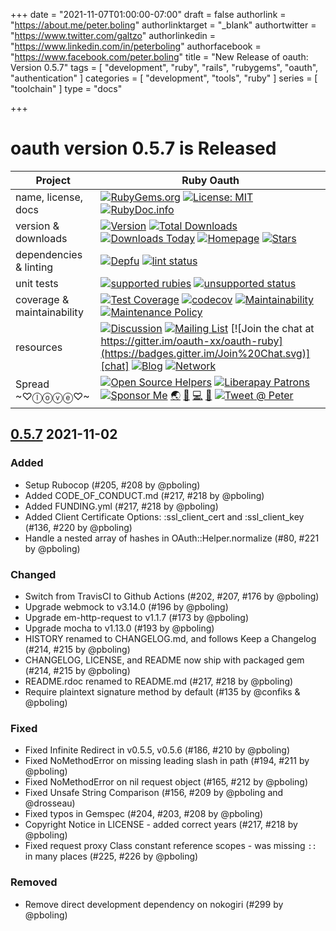 +++
date = "2021-11-07T01:00:00-07:00"
draft = false
authorlink = "https://about.me/peter.boling"
authorlinktarget = "_blank"
authortwitter = "https://www.twitter.com/galtzo"
authorlinkedin = "https://www.linkedin.com/in/peterboling"
authorfacebook = "https://www.facebook.com/peter.boling"
title = "New Release of oauth: Version 0.5.7"
tags = [ "development", "ruby", "rails", "rubygems", "oauth", "authentication" ]
categories = [ "development", "tools", "ruby" ]
series = [ "toolchain" ]
type = "docs"

+++

# oauth version 0.5.7 is Released

| Project                    |  Ruby Oauth                |
|--------------------------- |--------------------------- |
| name, license, docs        |  [![RubyGems.org](https://img.shields.io/badge/name-oauth-brightgreen.svg?style=flat)][rubygems] [![License: MIT](https://img.shields.io/badge/License-MIT-green.svg)][license-ref] [![RubyDoc.info](https://img.shields.io/badge/documentation-rubydoc-brightgreen.svg?style=flat)][documentation] |
| version & downloads        |  [![Version](https://img.shields.io/gem/v/oauth.svg)][rubygems] [![Total Downloads](https://img.shields.io/gem/dt/oauth.svg)][rubygems] [![Downloads Today](https://img.shields.io/gem/rd/oauth.svg)][rubygems] [![Homepage](https://img.shields.io/badge/source-github-brightgreen.svg?style=flat)][source] [![Stars](https://img.shields.io/github/stars/oauth-xx/oauth-ruby.svg?style=social)][stargazers]|
| dependencies & linting     |  [![Depfu](https://badges.depfu.com/badges/d570491bac0ad3b0b65deb3c82028327/count.svg)][depfu] [![lint status](https://github.com/oauth-xx/oauth-ruby/actions/workflows/style.yml/badge.svg)][actions] |
| unit tests                 |  [![supported rubies](https://github.com/oauth-xx/oauth-ruby/actions/workflows/supported.yml/badge.svg)][actions] [![unsupported status](https://github.com/oauth-xx/oauth-ruby/actions/workflows/unsupported.yml/badge.svg)][actions] |
| coverage & maintainability |  [![Test Coverage](https://api.codeclimate.com/v1/badges/3cf23270c21e8791d788/test_coverage)][climate_coverage] [![codecov](https://codecov.io/gh/oauth-xx/oauth-ruby/branch/master/graph/badge.svg?token=4ZNAWNxrf9)][codecov_coverage] [![Maintainability](https://api.codeclimate.com/v1/badges/3cf23270c21e8791d788/maintainability)][climate_maintainability] [![Maintenance Policy](https://img.shields.io/badge/maintenance-policy-brightgreen.svg?style=flat)][maintenancee_policy] |
| resources                  |  [![Discussion](https://img.shields.io/badge/discussions-github-brightgreen.svg?style=flat)][gh_discussions] [![Mailing List](https://img.shields.io/badge/group-mailinglist.svg?style=social&logo=google)][mailinglist] [![Join the chat at https://gitter.im/oauth-xx/oauth-ruby](https://badges.gitter.im/Join%20Chat.svg)][chat] [![Blog](https://img.shields.io/badge/blog-railsbling-brightgreen.svg?style=flat)][blogpage] [![Network](https://img.shields.io/github/forks/oauth-xx/oauth-ruby.svg?style=social)][network] |
| Spread ~♡ⓛⓞⓥⓔ♡~         |  [![Open Source Helpers](https://www.codetriage.com/oauth-xx/oauth-ruby/badges/users.svg)][code_triage] [![Liberapay Patrons](https://img.shields.io/liberapay/patrons/pboling.svg?logo=liberapay)][liberapay_donate] [![Sponsor Me](https://img.shields.io/badge/sponsor-pboling.svg?style=social&logo=github)][gh_sponsors] [🌏][aboutme] [👼][angelme] [💻][coderme] [🌹][politicme] [![Tweet @ Peter][followme-img]][tweetme] |

## [0.5.7] 2021-11-02
### Added

* Setup Rubocop (#205, #208 by @pboling)
* Added CODE_OF_CONDUCT.md (#217, #218 by @pboling)
* Added FUNDING.yml (#217, #218 by @pboling)
* Added Client Certificate Options: :ssl_client_cert and :ssl_client_key (#136, #220 by @pboling)
* Handle a nested array of hashes in OAuth::Helper.normalize (#80, #221 by @pboling)

### Changed

* Switch from TravisCI to Github Actions (#202, #207, #176 by @pboling)
* Upgrade webmock to v3.14.0 (#196 by @pboling)
* Upgrade em-http-request to v1.1.7 (#173 by @pboling)
* Upgrade mocha to v1.13.0 (#193 by @pboling)
* HISTORY renamed to CHANGELOG.md, and follows Keep a Changelog (#214, #215 by @pboling)
* CHANGELOG, LICENSE, and README now ship with packaged gem (#214, #215 by @pboling)
* README.rdoc renamed to README.md (#217, #218 by @pboling)
* Require plaintext signature method by default (#135 by @confiks & @pboling)

### Fixed

* Fixed Infinite Redirect in v0.5.5, v0.5.6 (#186, #210 by @pboling)
* Fixed NoMethodError on missing leading slash in path (#194, #211 by @pboling)
* Fixed NoMethodError on nil request object (#165, #212 by @pboling)
* Fixed Unsafe String Comparison (#156, #209 by @pboling and @drosseau)
* Fixed typos in Gemspec (#204, #203, #208 by @pboling)
* Copyright Notice in LICENSE - added correct years (#217, #218 by @pboling)
* Fixed request proxy Class constant reference scopes - was missing `::` in many places (#225, #226 by @pboling)

### Removed

* Remove direct development dependency on nokogiri (#299 by @pboling)

[0.5.7]: https://github.com/oauth-xx/oauth-ruby/releases/tag/v0.5.7

[comment]: <> (The following links are used by the table)

[rubygems]: https://rubygems.org/gems/oauth

[depfu]: https://depfu.com/github/oauth-xx/oauth-ruby?project_id=22868

[actions]: https://github.com/oauth-xx/oauth-ruby/actions

[climate_coverage]: https://codeclimate.com/github/oauth-xx/oauth-ruby/test_coverage

[gh_discussions]: https://github.com/oauth-xx/oauth-ruby/discussions

[code_triage]: https://www.codetriage.com/oauth-xx/oauth-ruby

[license-ref]: https://opensource.org/licenses/MIT

[codecov_coverage]: https://codecov.io/gh/oauth-xx/oauth-ruby

[mailinglist]: http://groups.google.com/group/oauth-ruby

[liberapay_donate]: https://liberapay.com/pboling/donate

[aboutme]: https://about.me/peter.boling

[angelme]: https://angel.co/peter-boling

[coderme]:http://coderwall.com/pboling

[politicme]: https://nationalprogressiveparty.org

[followme-img]: https://img.shields.io/twitter/follow/galtzo.svg?style=social&label=Follow

[tweetme]: http://twitter.com/galtzo

[documentation]: https://rubydoc.info/github/oauth-xx/oauth-ruby/main

[source]: https://github.com/oauth-xx/oauth-ruby/

[climate_maintainability]: https://codeclimate.com/github/oauth-xx/oauth-ruby/maintainability

[network]: https://github.com/oauth-xx/oauth-ruby/network

[stargazers]: https://github.com/oauth-xx/oauth-ruby/stargazers

[chat]: https://gitter.im/oauth-xx/oauth-ruby?utm_source=badge&utm_medium=badge&utm_campaign=pr-badge&utm_content=badge

[blogpage]: http://www.railsbling.com/tags/oauth/

[maintenancee_policy]: https://guides.rubyonrails.org/maintenance_policy.html#security-issues

[gh_sponsors]: https://github.com/sponsors/pboling
